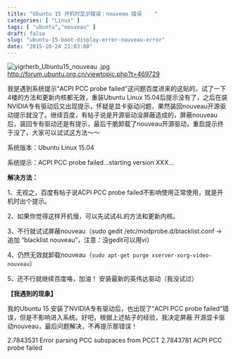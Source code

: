 ```yaml
---
title: "Ubuntu 15 开机时显示错误：nouveau 错误    "
categories: [ "Linux" ]
tags: [ "ubuntu","nouveau" ]
draft: false
slug: "ubuntu-15-boot-display-error-nouveau-error"
date: "2015-10-24 21:03:00"
---
```


![yigrherb_Ubuntu15_nouveau  .jpg][1]
http://forum.ubuntu.org.cn/viewtopic.php?t=469729

我是遇到系统提示“ACPI PCC probe failed”这问题百度进来的这贴的，试了一下4楼的方法和更新内核都无效，重装Ubuntu Linux 15.04后提示没有了，之后在装NVIDIA专有驱动后又出现提示，怀疑是显卡驱动问题，果然装回nouveau开源驱动提示就没了。继续百度，有帖子说是开源驱动没屏蔽造成的，屏蔽nouveau后，装回专有驱动还是有提示，最后干脆卸载了nouveau开源驱动，重启提示终于没了，大家可以试试这方法～～

系统版本：Ubuntu Linux 15.04

系统提示：ACPI PCC probe failed...starting version XXX...

**解决方法：**

1、无视之，百度有帖子说ACPI PCC probe failed不影响使用正常使用，就是开机时出个提示。

2、如果你觉得这样开机慢，可以先试试4L的方法和更新内核。

3、不行就试试屏蔽nouveau（sudo gedit /etc/modprobe.d/blacklist.conf -> 追加 “blacklist nouveau”，注意：没gedit可以用vi）

4、仍然无效就卸载nouveau（`sudo apt-get purge xserver-xorg-video-nouveau`）

5、还不行就继续百度咯，加油！ 安装最新的英伟达驱动（我没试过）


<!--more-->


 
**【我遇到的现象】**

我的Ubuntu 15 安装了NVIDIA专有驱动后，也出现了“ACPI PCC probe failed”错误，但是不影响进入系统。好吧，根据上述帖子的经验，我决定屏蔽 开源显卡驱动nouveau，最后问题解决，不再提示那错误！

2.7843531 Error parsing PCC subspaces from PCCT
2.7843781 ACPI PCC probe failed


  [1]: https://imgs.gnux.cn/usr/uploads/2016/01/561027592.jpg